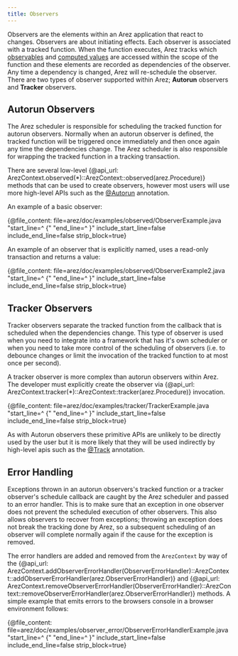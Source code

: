 ```yaml
---
title: Observers
---
```


Observers are the elements within an Arez application that react to changes. Observers are about
initiating effects. Each observer is associated with a tracked function. When the function executes,
Arez tracks which [observables](observables.md) and [computed values](computed_values.md) are accessed
within the scope of the function and these elements are recorded as dependencies of the observer. Any
time a dependency is changed, Arez will re-schedule the observer. There are two types of observer
supported within Arez; **Autorun** observers and **Tracker** observers.

## Autorun Observers

The Arez scheduler is responsible for scheduling the tracked function for autorun observers. Normally when
an autorun observer is defined, the tracked function will be triggered once immediately and then once again
any time the dependencies change. The Arez scheduler is also responsible for wrapping the tracked function in a
tracking transaction.

There are several low-level {@api_url: ArezContext.observed(*)::ArezContext::observed(arez.Procedure)}
methods that can be used to create observers, however most users will use more high-level APIs such as
the [@Autorun](at_autorun.md) annotation.

An example of a basic observer:

{@file_content: file=arez/doc/examples/observed/ObserverExample.java "start_line=^  {" "end_line=^  }" include_start_line=false include_end_line=false strip_block=true}

An example of an observer that is explicitly named, uses a read-only transaction and returns a value:

{@file_content: file=arez/doc/examples/observed/ObserverExample2.java "start_line=^  {" "end_line=^  }" include_start_line=false include_end_line=false strip_block=true}

## Tracker Observers

Tracker observers separate the tracked function from the callback that is scheduled when the dependencies
change. This type of observer is used when you need to integrate into a framework that has it's own scheduler
or when you need to take more control of the scheduling of observers (i.e. to debounce changes or limit the
invocation of the tracked function to at most once per second).

A tracker observer is more complex than autorun observers within Arez. The developer must explicitly create
the observer via {@api_url: ArezContext.tracker(*)::ArezContext::tracker(arez.Procedure)}
invocation.

{@file_content: file=arez/doc/examples/tracker/TrackerExample.java "start_line=^  {" "end_line=^  }" include_start_line=false include_end_line=false strip_block=true}

As with Autorun observers these primitive APIs are unlikely to be directly used by the user but it is more likely
that they will be used indirectly by high-level apis such as the [@Track](at_track.md) annotation.

## Error Handling

Exceptions thrown in an autorun observers's tracked function or a tracker observer's schedule callback are caught by
the Arez scheduler and passed to an error handler. This is to make sure that an exception in one observer does not
prevent the scheduled execution of other observers. This also allows observers to recover from exceptions; throwing
an exception does not break the tracking done by Arez, so a subsequent scheduling of an observer will complete
normally again if the cause for the exception is removed.

The error handlers are added and removed from the `ArezContext` by way of the {@api_url: ArezContext.addObserverErrorHandler(ObserverErrorHandler)::ArezContext::addObserverErrorHandler(arez.ObserverErrorHandler)}
and {@api_url: ArezContext.removeObserverErrorHandler(ObserverErrorHandler)::ArezContext::removeObserverErrorHandler(arez.ObserverErrorHandler)}
methods. A simple example that emits errors to the browsers console in a browser environment follows:

{@file_content: file=arez/doc/examples/observer_error/ObserverErrorHandlerExample.java "start_line=^  {" "end_line=^  }" include_start_line=false include_end_line=false strip_block=true}
